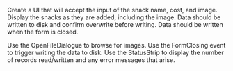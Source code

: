 Create a UI that will accept the input of the snack name, cost, and image. Display the snacks as they are added, including the image. Data should be written to disk and confirm overwrite before writing. Data should be written when the form is closed. 

Use the OpenFileDialogue to browse for images.
Use the FormClosing event to trigger writing the data to disk.
Use the StatusStrip to display the number of records read/written and any error messages that arise.

